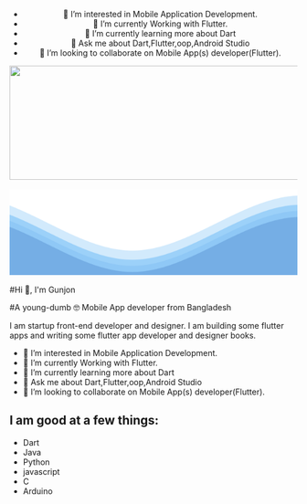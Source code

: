 <p align="center">
  <ul align="center">
  <li>👀 I’m interested in Mobile Application Development.</li>
  <li>🌱 I’m currently Working with Flutter.</li>
  <li>🌱 I’m currently learning more about Dart</li>
  <li>💬 Ask me about Dart,Flutter,oop,Android Studio</li>
  <li>💞️ I’m looking to collaborate on Mobile App(s) developer(Flutter).</li>
</ul>
  <img src="https://gist.githubusercontent.com/fredgrott/94263933a24c22e35dc3f5245dbe10b2/raw/1aa21134fabd4575787d2f1fdc493172f536ba99/waves.svg" width="600" height="200">
</p>	
<img src="https://raw.githubusercontent.com/fredgrott/FredGrott/gh-pages/waves.svg" width="100%" height="150">

#Hi 👋, I'm Gunjon

#A young-dumb 🤓 Mobile App developer from Bangladesh 

I am startup front-end developer and designer. I am building some flutter apps and writing some flutter app developer and designer books.

<ul>
  <li>👀 I’m interested in Mobile Application Development.</li>
  <li>🌱 I’m currently Working with Flutter.</li>
  <li>🌱 I’m currently learning more about Dart</li>
  <li>💬 Ask me about Dart,Flutter,oop,Android Studio</li>
  <li>💞️ I’m looking to collaborate on Mobile App(s) developer(Flutter).</li>
</ul>

## I am good at a few things:

<ul>
  <li>Dart</li>
  <li>Java</li>
  <li>Python</li>
  <li>javascript</li>
  <li>C</li>
  <li>Arduino</li>
</ul>

